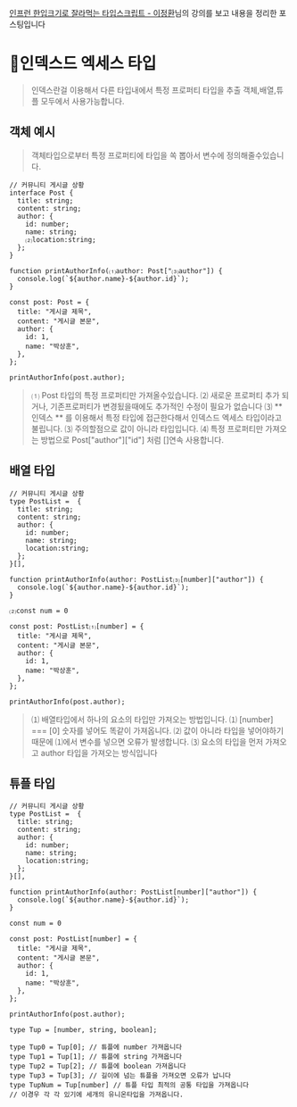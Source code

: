 [인프런 한입크기로 잘라먹는 타입스크립트 - 이정환](https://www.inflearn.com/course/%ED%95%9C%EC%9E%85-%ED%81%AC%EA%B8%B0-%ED%83%80%EC%9E%85%EC%8A%A4%ED%81%AC%EB%A6%BD%ED%8A%B8/dashboard)님의 강의를 보고
내용을 정리한 포스팅입니다

# 🥇인덱스드 엑세스 타입

> 인덱스란걸 이용해서 다른 타입내에서 특정 프로퍼티 타입을 추출
> 객체,배열,튜플 모두에서 사용가능합니다.

## 객체 예시

> 객체타입으로부터 특정 프로퍼티에 타입을 쏙 뽑아서 변수에 정의해줄수있습니다.

```tsx
// 커뮤니티 게시글 상황
interface Post {
  title: string;
  content: string;
  author: {
    id: number;
    name: string;
    ⑵location:string;
  };
}

function printAuthorInfo(⑴author: Post["⑶author"]) {
  console.log(`${author.name}-${author.id}`);
}

const post: Post = {
  title: "게시글 제목",
  content: "게시글 본문",
  author: {
    id: 1,
    name: "박상훈",
  },
};

printAuthorInfo(post.author);
```

> ⑴ Post 타입의 특정 프로퍼티만 가져올수있습니다.
> ⑵ 새로운 프로퍼티 추가 되거나, 기존프로퍼티가 변경됬을때에도 추가적인 수정이 필요가 없습니다
> ⑶ ** 인덱스 ** 를 이용해서 특정 타입에 접근한다해서 인덱스드 엑세스 타입이라고 불립니다.
> ⑶ 주의할점으로 값이 아니라 타입입니다.
> ⑷ 특정 프로퍼티만 가져오는 방법으로 Post["author"]["id"] 처럼 []연속 사용합니다.

## 배열 타입

```tsx
// 커뮤니티 게시글 상황
type PostList =  {
  title: string;
  content: string;
  author: {
    id: number;
    name: string;
    location:string;
  };
}[],

function printAuthorInfo(author: PostList⑶[number]["author"]) {
  console.log(`${author.name}-${author.id}`);
}

⑵const num = 0

const post: PostList⑴[number] = {
  title: "게시글 제목",
  content: "게시글 본문",
  author: {
    id: 1,
    name: "박상훈",
  },
};

printAuthorInfo(post.author);
```

> ⑴ 배열타입에서 하나의 요소의 타입만 가져오는 방법입니다.
> ⑴ [number] === [0] 숫자를 넣어도 똑같이 가져옵니다.
> ⑵ 값이 아니라 타입을 넣어야하기 때문에 ⑴에서 변수를 넣으면 오류가 발생합니다.
> ⑶ 요소의 타입을 먼저 가져오고 author 타입을 가져오는 방식입니다

## 튜플 타입

```tsx
// 커뮤니티 게시글 상황
type PostList =  {
  title: string;
  content: string;
  author: {
    id: number;
    name: string;
    location:string;
  };
}[],

function printAuthorInfo(author: PostList[number]["author"]) {
  console.log(`${author.name}-${author.id}`);
}

const num = 0

const post: PostList[number] = {
  title: "게시글 제목",
  content: "게시글 본문",
  author: {
    id: 1,
    name: "박상훈",
  },
};

printAuthorInfo(post.author);

type Tup = [number, string, boolean];

type Tup0 = Tup[0]; // 튜플에 number 가져옵니다
type Tup1 = Tup[1]; // 튜플에 string 가져옵니다
type Tup2 = Tup[2]; // 튜플에 boolean 가져옵니다
type Tup3 = Tup[3]; // 길이에 넘는 튜플을 가져오면 오류가 납니다
type TupNum = Tup[number] // 튜플 타입 최적의 공통 타입을 가져옵니다
// 이경우 각 각 있기에 세개의 유니온타입을 가져옵니다.
```
